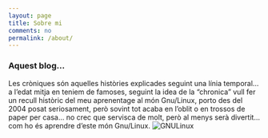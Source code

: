 ```yaml
---
layout: page
title: Sobre mi
comments: no
permalink: /about/
---
```



### Aquest blog...
Les cròniques són aquelles històries explicades seguint una línia temporal… a l’edat mitja en teniem de famoses, seguint la idea de la “chronica” vull fer un recull històric del meu aprenentage al món Gnu/Linux, porto des del 2004 posat seriosament, però sovint tot acaba en l’oblit o en trossos de paper per casa… no crec que servisca de molt, però al menys serà divertit… com ho és aprendre d’este món Gnu/Linux.
![GNULinux](https://i1.wp.com/solotrucos.org/archivos/2008/12/gnu-linux.jpg)
